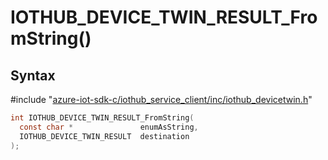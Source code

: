 # IOTHUB_DEVICE_TWIN_RESULT_FromString()

## Syntax

\#include "[azure-iot-sdk-c/iothub_service_client/inc/iothub_devicetwin.h](../iot-c-ref-iothub-devicetwin-h.md)"  
```C
int IOTHUB_DEVICE_TWIN_RESULT_FromString(
  const char *               enumAsString,
  IOTHUB_DEVICE_TWIN_RESULT  destination
);
```

